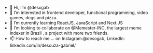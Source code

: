 - 👋 Hi, I’m @desogab
- 👀 I’m interested in frontend developer, functional programming, video games, dogs and pizza.
- 🌱 I’m currently learning ReactJS, JavaScript and Next.JS
- 💞️ I’m looking to collaborate on @Memester-INC, the largest meme indexer in Brazil , a project with more two friends.
- 📫 How to reach me ... on Instagram:@desogab, LinkedIn: linkedin.com/in/desouza-gabriel/

<!---
desogab/desogab is a ✨ special ✨ repository because its `README.md` (this file) appears on your GitHub profile.
You can click the Preview link to take a look at your changes.
--->
